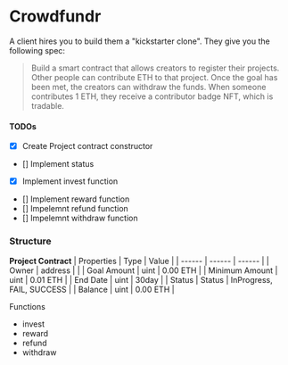# Crowdfundr
A client hires you to build them a "kickstarter clone". They give you the following spec:

> Build a smart contract that allows creators to register their projects. Other people can contribute ETH to that project. Once the goal has been met, the creators can withdraw the funds. When someone contributes 1 ETH, they receive a contributor badge NFT, which is tradable.

#### TODOs
- [X] Create Project contract constructor
- [] Implement status
- [X] Implement invest function
- [] Implement reward function
- [] Impelemnt refund function
- [] Impelemnt withdraw function

### Structure
**Project Contract**
| Properties | Type | Value |
| ------ | ------ | ------ |
| Owner | address | |
| Goal Amount | uint | 0.00 ETH |
| Minimum Amount | uint | 0.01 ETH |
| End Date | uint | 30day |
| Status | Status | InProgress, FAIL, SUCCESS |
| Balance | uint | 0.00 ETH |

Functions
- invest
- reward
- refund
- withdraw